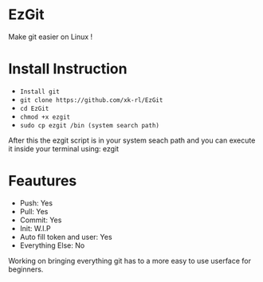 # EzGit
Make git easier on Linux !

# Install Instruction
- ```Install git```
- ```git clone https://github.com/xk-rl/EzGit```
- ```cd EzGit```
- ```chmod +x ezgit```
- ```sudo cp ezgit /bin (system search path)```

After this the ezgit script is in your system seach path and you can execute it inside your terminal using: ezgit

# Feautures
- Push: Yes
- Pull: Yes
- Commit: Yes
- Init: W.I.P
- Auto fill token and user: Yes
- Everything Else: No

Working on bringing everything git has to a more easy to use userface for beginners.
